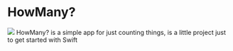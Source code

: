 # HowMany?
![](https://s3.amazonaws.com/mypersonal-bucket/Icon-76%402x.png)
HowMany? is a simple app for just counting things, is a little project just to get started with Swift
